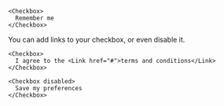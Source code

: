 ```example
<Checkbox>
  Remember me
</Checkbox>
```

You can add links to your checkbox, or even disable it.
```example
<Checkbox>
  I agree to the <Link href="#">terms and conditions</Link>
</Checkbox>
```

```example
<Checkbox disabled>
  Save my preferences
</Checkbox>
```
